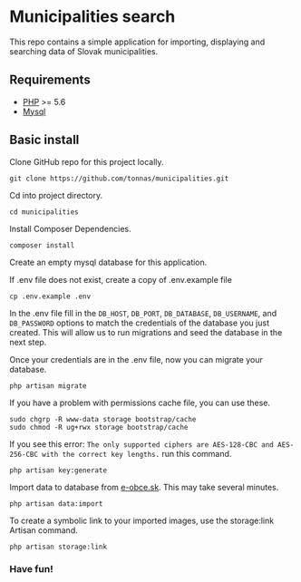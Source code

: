 # Municipalities search

This repo contains a simple application for importing, displaying and searching data of Slovak municipalities.

## Requirements

- [PHP](https://www.php.net/) >= 5.6
- [Mysql](https://www.mysql.com/)


## Basic install

Clone GitHub repo for this project locally.
```console
git clone https://github.com/tonnas/municipalities.git
```

Cd into project directory.
```console
cd municipalities
```

Install Composer Dependencies.
```console
composer install
``` 

Create an empty mysql database for this application.

If .env file does not exist, create a copy of .env.example file
```console
cp .env.example .env
```

In the .env file fill in the `DB_HOST`, `DB_PORT`, `DB_DATABASE`, `DB_USERNAME`, and `DB_PASSWORD` options to match the credentials of the database you just created. This will allow us to run migrations and seed the database in the next step.

Once your credentials are in the .env file, now you can migrate your database.
```console
php artisan migrate
```

If you have a problem with permissions cache file, you can use these.
```console
sudo chgrp -R www-data storage bootstrap/cache
sudo chmod -R ug+rwx storage bootstrap/cache
```

If you see this error: `The only supported ciphers are AES-128-CBC and AES-256-CBC with the correct key lengths.`
run this command.
```console
php artisan key:generate
```

Import data to database from [e-obce.sk](https://www.e-obce.sk/). This may take several minutes.
```console
php artisan data:import
```

To create a symbolic link to your imported images, use the storage:link Artisan command. 
```console
php artisan storage:link
```

### Have fun!
